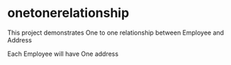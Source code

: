 # onetonerelationship
This project demonstrates One to one relationship between Employee and Address

Each Employee will have One address

